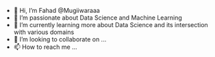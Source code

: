 - 👋 Hi, I’m Fahad @Mugiiwaraaa
- 👀 I’m passionate about Data Science and Machine Learning
- 🌱 I’m currently learning more about Data Science and its intersection with various domains 
- 💞️ I’m looking to collaborate on ...
- 📫 How to reach me ...

<!---
Mugiiwaraaa/Mugiiwaraaa is a ✨ special ✨ repository because its `README.md` (this file) appears on your GitHub profile.
You can click the Preview link to take a look at your changes.
--->
